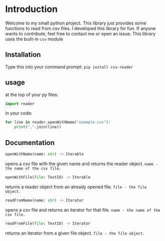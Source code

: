 # Introduction
Welcome to my small python project.
This library just provides some functions to read from csv files.
I developed this library for fun.
If anyone wants to contribute, feel free to contact me or open an issue.
This library uses the built-in `csv` module

## Installation
Type this into your command prompt:
`pip install csv-reader`

## usage

at the top of your py files:
```python
import reader
```

in your code:
```python
for line in reader.openWithName("example.csv"):
    print(",".join(line))
```

## Documentation

```python
openWithName(name: str) -> Iterable
```
opens a csv file with the given name and returns the reader object.
`name - the name of the csv file.`

```python
openWithFile(file: TextIO) -> Iterable
```
returns a reader object from an already opened file.
`file - the file object.`

```python
readFromName(name: str) -> Iterator
```
opens a csv file and returns an iterator for that file.
`name - the name of the csv file.`

```python
readFromFile(file: TextIO) -> Iterator
```
returns an iterator from a given file object.
`file - the file object.`